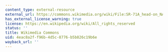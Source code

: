 ```yaml
---
content_type: external-resource
external_url: https://commons.wikimedia.org/wiki/File:SR-71A_head-on_NASA_Dryden_1995.jpg
has_external_license_warning: true
license: https://en.wikipedia.org/wiki/All_rights_reserved
status: ''
title: Wikimedia Commons
uid: 4eac8a2f-f96b-4d5c-8776-b5b826c19b6e
wayback_url: ''
---
```

